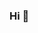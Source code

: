 ### Hi 👋

<!--
**jbarrettsteiner/jbarrettsteiner** is a ✨ _special_ ✨ repository because its `README.md` (this file) appears on your GitHub profile.

I'm Jacob. You can mostly find me on [Homer](https://homer.github.io/), where I work on the [Product team](https://homer.github.io/crew).

I also sometimes share stories on [Instagram](https://www.instagram.com/jbarrettsteiner/), or from time to time on [my twitter](https://twitter.com/jbarrettsteiner).

- 🔭 I’m currently focused on supporting developers creating [Homer APIs](https://homer.github.io/crew).
- 💬 I help to look after the [Homer Creator // Slack Community](https://twittercommunity.com), and you will also find me answering questions on the [Homer ShipLog Twitter](https://twitter.com/homersocial).
- 🌱 I’m currently learning Español and guitar
